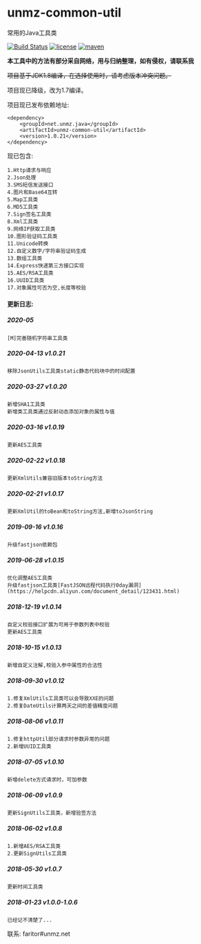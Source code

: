 # unmz-common-util
常用的Java工具类


[![Build Status](https://travis-ci.org/FaritorKang/unmz-common-util.svg?branch=master)](https://travis-ci.org/FaritorKang/unmz-common-util)
[![license](https://img.shields.io/github/license/FaritorKang/unmz-common-util.svg)](https://opensource.org/licenses/MIT)
[![maven](https://img.shields.io/maven-central/v/net.unmz.java/unmz-common-util.svg)](https://search.maven.org/artifact/net.unmz.java/unmz-common-util)


**本工具中的方法有部分采自网络，用与归纳整理，如有侵权，请联系我**

~~项目基于JDK1.8编译，在选择使用时，请考虑版本冲突问题。~~


项目现已降级，改为1.7编译。

项目现已发布依赖地址:

    <dependency>
        <groupId>net.unmz.java</groupId>
        <artifactId>unmz-common-util</artifactId>
        <version>1.0.21</version>
    </dependency>

现已包含:

    1.Http请求与响应
    2.Json处理
    3.SMS短信发送接口
    4.图片和Base64互转
    5.Map工具类
    6.MD5工具类
    7.Sign签名工具类
    8.Xml工具类
    9.网络IP获取工具类
    10.图形验证码工具类
    11.Unicode转换
    12.自定义数字/字符串验证码生成
    13.数组工具类
    14.Express快递第三方接口实现
    15.AES/RSA工具类
    16.UUID工具类
    17.对象属性可否为空,长度等校验

#### 更新日志:

##### 2020-05

    [M]完善随机字符串工具类

##### 2020-04-13 v1.0.21

    移除JsonUtils工具类static静态代码块中的时间配置

##### 2020-03-27 v1.0.20
    
    新增SHA1工具类
    新增类工具类通过反射动态添加对象的属性与值

##### 2020-03-16 v1.0.19

    更新AES工具类

##### 2020-02-22 v1.0.18

    更新XmlUtils兼容旧版本toString方法

##### 2020-02-21 v1.0.17

    更新XmlUtil的toBean和toString方法,新增toJsonString

##### 2019-09-16 v1.0.16

    升级fastjson依赖包

##### 2019-06-28 v1.0.15

    优化调整AES工具类
    升级fastjson工具类[FastJSON远程代码执行0day漏洞](https://helpcdn.aliyun.com/document_detail/123431.html)


##### 2018-12-19 v1.0.14

    自定义校验接口扩展为可用于参数列表中校验
    更新AES工具类
    

##### 2018-10-15 v1.0.13

    新增自定义注解,校验入参中属性的合法性


##### 2018-09-30 v1.0.12

    1.修复XmlUtils工具类可以会导致XXE的问题
    2.修复DateUtils计算两天之间的差值精度问题

##### 2018-08-06 v1.0.11

    1.修复httpUtil部分请求时参数异常的问题
    2.新增UUID工具类


##### 2018-07-05 v1.0.10
    
    新增delete方式请求时，可加参数
        
##### 2018-06-09 v1.0.9
    
    更新SignUtils工具类，新增验签方法

##### 2018-06-02 v1.0.8

    1.新增AES/RSA工具类
    2.更新SignUtils工具类
    
##### 2018-05-30 v1.0.7
    
    更新时间工具类
    
##### 2018-01-23 v1.0.0-1.0.6

    已经记不清楚了...
    
    
联系:
faritor#unmz.net